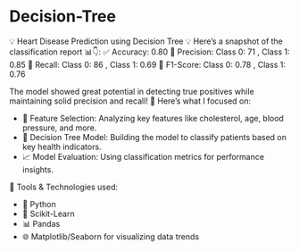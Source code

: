 # Decision-Tree
💡 Heart Disease Prediction using Decision Tree 💡
Here’s a snapshot of the classification report 📊👇:
✅ Accuracy: 0.80 
🔄 Precision: Class 0: 71 , Class 1: 0.85 
🎯 Recall: Class 0: 86 , Class 1: 0.69
📏 F1-Score: Class 0: 0.78 , Class 1: 0.76
 
The model showed great potential in detecting true positives while maintaining solid precision and recall! 💯 
Here’s what I focused on:
- 🧠 Feature Selection: Analyzing key features like cholesterol, age, blood pressure, and more.
- 🌳 Decision Tree Model: Building the model to classify patients based on key health indicators.
- 📈 Model Evaluation: Using classification metrics for performance insights.

🔧 Tools & Technologies used:
- 🐍 Python
- 🧮 Scikit-Learn
- 📊 Pandas
- 🌐 Matplotlib/Seaborn for visualizing data trends
